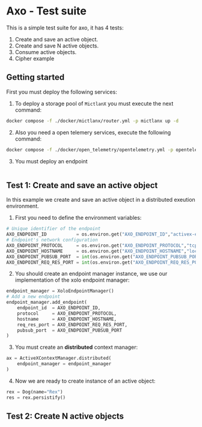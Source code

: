 # Axo - Test suite
This is a simple test suite for axo, it has 4 tests:

1. Create and save an active object.
2. Create and save N active objects.
3. Consume active objects.
4. Cipher example

## Getting started

First you must deploy the following services:

1. To deploy a storage pool of ```MictlanX``` you must execute the next command:

```bash
docker compose -f ./docker/mictlanx/router.yml -p mictlanx up -d
```

2. Also you need a open telemery services, execute the following command:
```bash
docker compose -f ./docker/open_telemetry/opentelemetry.yml -p opentelemetry up -d 
```

3. You must deploy an endpoint 
```
```

## Test 1: Create and save an active object
In this example we create and save an active object in a distributed exeution environment. 

1. First you need to define the environment variables:
```py
# Unique identifier of the endpoint
AXO_ENDPOINT_ID           = os.environ.get("AXO_ENDPOINT_ID","activex-endpoint-0")
# Endpoint's network configuration
AXO_ENDPOINT_PROTOCOL     = os.environ.get("AXO_ENDPOINT_PROTOCOL","tcp")
AXO_ENDPOINT_HOSTNAME     = os.environ.get("AXO_ENDPOINT_HOSTNAME","localhost")
AXO_ENDPOINT_PUBSUB_PORT  = int(os.environ.get("AXO_ENDPOINT_PUBSUB_PORT","16000"))
AXO_ENDPOINT_REQ_RES_PORT = int(os.environ.get("AXO_ENDPOINT_REQ_RES_PORT","16667"))
```

2. You should create an endpoint manager instance, we use our implementation of the xolo endpoint manager:

```py
endpoint_manager = XoloEndpointManager()
# Add a new endpoint
endpoint_manager.add_endpoint(
    endpoint_id  = AXO_ENDPOINT_ID,
    protocol     = AXO_ENDPOINT_PROTOCOL,
    hostname     = AXO_ENDPOINT_HOSTNAME,
    req_res_port = AXO_ENDPOINT_REQ_RES_PORT,
    pubsub_port  = AXO_ENDPOINT_PUBSUB_PORT
)
```

3. You must create an **distributed** context manager: 
```py
ax = ActiveXContextManager.distributed(
    endpoint_manager = endpoint_manager
)
```

4. Now we are ready to create instance of an active object: 
```py
rex = Dog(name="Rex")
res = rex.persistify()
```

## Test 2: Create N active objects
